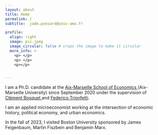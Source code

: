 ```yaml
---
layout: about
title: Home
permalink: /
subtitle:  jade.ponsard@univ-amu.fr

profile:
  align: right
  image: pic.jpeg
  image_circular: false # crops the image to make it circular
  more_info: >
    <p> </p>
    <p> </p>
    <p></p>


---
```



I am a Ph.D. candidate at the <a href="https://www.amse-aixmarseille.fr/en" target="_blank"> Aix-Marseille School of Economics </a> (Aix-Marseille University) since September 2020 under the supervision of <a href="https://sites.google.com/site/clementbosquet/" target="_blank"> Clément Bosquet </a> and <a href="https://trionfetti.wordpress.com/" target="_blank"> Federico Trionfetti</a>.

I am an applied microeconomist working at the intersection of economic history, political economy, and urban economics. 

In the fall of 2023, I visited Boston University sponsored by James Feigenbaum, Martin Fiszbein and Benjamin Marx.
